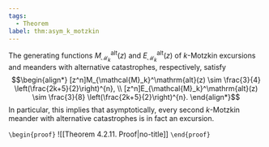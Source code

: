 ```yaml
---
tags:
  - Theorem
label: thm:asym_k_motzkin
---
```

The generating functions $M_{\mathcal{M}_k}^\mathrm{alt}(z)$ and $E_{\mathcal{M}_k}^\mathrm{alt}(z)$ of $k$-Motzkin excursions and meanders with alternative catastrophes, respectively, satisfy
$$\begin{align*}
[z^n]M_{\mathcal{M}_k}^\mathrm{alt}(z) \sim \frac{3}{4} \left(\frac{2k+5}{2}\right)^{n}, \\
[z^n]E_{\mathcal{M}_k}^\mathrm{alt}(z) \sim \frac{3}{8} \left(\frac{2k+5}{2}\right)^{n}.
\end{align*}$$
In particular, this implies that asymptotically, every second $k$-Motzkin meander with alternative catastrophes is in fact an excursion.

`\begin{proof}`
![[Theorem 4.2.11. Proof|no-title]]
`\end{proof}`
